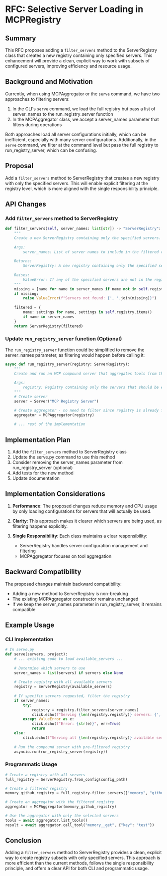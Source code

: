 # RFC: Selective Server Loading in MCPRegistry

## Summary

This RFC proposes adding a `filter_servers` method to the ServerRegistry class that creates a new registry containing only specified servers. This enhancement will provide a clean, explicit way to work with subsets of configured servers, improving efficiency and resource usage.

## Background and Motivation

Currently, when using MCPAggregator or the `serve` command, we have two approaches to filtering servers:

1. In the CLI's `serve` command, we load the full registry but pass a list of server_names to the run_registry_server function
2. In the MCPAggregator class, we accept a server_names parameter that filters during operations

Both approaches load all server configurations initially, which can be inefficient, especially with many server configurations. Additionally, in the `serve` command, we filter at the command level but pass the full registry to run_registry_server, which can be confusing.

## Proposal

Add a `filter_servers` method to ServerRegistry that creates a new registry with only the specified servers. This will enable explicit filtering at the registry level, which is more aligned with the single responsibility principle.

## API Changes

### Add `filter_servers` method to ServerRegistry

```python
def filter_servers(self, server_names: list[str]) -> "ServerRegistry":
    """
    Create a new ServerRegistry containing only the specified servers.
    
    Args:
        server_names: List of server names to include in the filtered registry
        
    Returns:
        ServerRegistry: A new registry containing only the specified servers
        
    Raises:
        ValueError: If any of the specified servers are not in the registry
    """
    missing = [name for name in server_names if name not in self.registry]
    if missing:
        raise ValueError(f"Servers not found: {', '.join(missing)}")
        
    filtered = {
        name: settings for name, settings in self.registry.items()
        if name in server_names
    }
    return ServerRegistry(filtered)
```

### Update `run_registry_server` function (Optional)

The `run_registry_server` function could be simplified to remove the server_names parameter, as filtering would happen before calling it:

```python
async def run_registry_server(registry: ServerRegistry):
    """
    Create and run an MCP compound server that aggregates tools from the registry.
    
    Args:
        registry: Registry containing only the servers that should be exposed
    """
    # Create server
    server = Server("MCP Registry Server")

    # Create aggregator - no need to filter since registry is already filtered
    aggregator = MCPAggregator(registry)
    
    # ... rest of the implementation
```

## Implementation Plan

1. Add the `filter_servers` method to ServerRegistry class
2. Update the serve.py command to use this method
3. Consider removing the server_names parameter from run_registry_server (optional)
4. Add tests for the new method
5. Update documentation

## Implementation Considerations

1. **Performance**: The proposed changes reduce memory and CPU usage by only loading configurations for servers that will actually be used.

2. **Clarity**: This approach makes it clearer which servers are being used, as filtering happens explicitly.

3. **Single Responsibility**: Each class maintains a clear responsibility:
   - ServerRegistry handles server configuration management and filtering
   - MCPAggregator focuses on tool aggregation

## Backward Compatibility

The proposed changes maintain backward compatibility:

- Adding a new method to ServerRegistry is non-breaking
- The existing MCPAggregator constructor remains unchanged
- If we keep the server_names parameter in run_registry_server, it remains compatible

## Example Usage

### CLI Implementation

```python
# In serve.py
def serve(servers, project):
    # ... existing code to load available_servers ...
    
    # Determine which servers to use
    server_names = list(servers) if servers else None
    
    # Create registry with all available servers
    registry = ServerRegistry(available_servers)
    
    # If specific servers requested, filter the registry
    if server_names:
        try:
            registry = registry.filter_servers(server_names)
            click.echo(f"Serving {len(registry.registry)} servers: {', '.join(registry.registry.keys())}", err=True)
        except ValueError as e:
            click.echo(f"Error: {str(e)}", err=True)
            return
    else:
        click.echo(f"Serving all {len(registry.registry)} available servers", err=True)
    
    # Run the compound server with pre-filtered registry
    asyncio.run(run_registry_server(registry))
```

### Programmatic Usage

```python
# Create a registry with all servers
full_registry = ServerRegistry.from_config(config_path)

# Create a filtered registry
memory_github_registry = full_registry.filter_servers(["memory", "github"])

# Create an aggregator with the filtered registry
aggregator = MCPAggregator(memory_github_registry)

# Use the aggregator with only the selected servers
tools = await aggregator.list_tools()
result = await aggregator.call_tool("memory__get", {"key": "test"})
```

## Conclusion

Adding a `filter_servers` method to ServerRegistry provides a clean, explicit way to create registry subsets with only specified servers. This approach is more efficient than the current methods, follows the single responsibility principle, and offers a clear API for both CLI and programmatic usage.